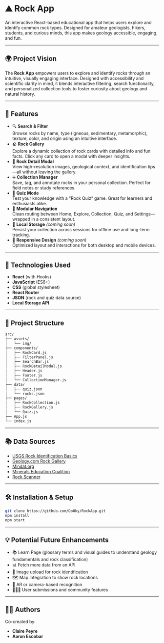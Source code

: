 # ⛰️ Rock App

An interactive React-based educational app that helps users explore and identify common rock types.
Designed for amateur geologists, hikers, students, and curious minds, this app makes geology accessible, engaging, and fun.

---

## 🌍 Project Vision

The **Rock App** empowers users to explore and identify rocks through an intuitive, visually engaging interface. Designed with accessibility and scientific clarity in mind, it blends interactive filtering, search functionality, and personalized collection tools to foster curiosity about geology and natural history.

---

## 🚀 Features

- 🔍 **Search & Filter**  
  Browse rocks by name, type (igneous, sedimentary, metamorphic), texture, color, and origin using an intuitive interface.
- 🪨 **Rock Gallery**  
  Explore a dynamic collection of rock cards with detailed info and fun facts. Click any card to open a modal with deeper insights.
- 📘 **Rock Detail Modal**  
  View high-resolution images, geological context, and identification tips—all without leaving the gallery.
- ➕ **Collection Manager**  
  Save, tag, and annotate rocks in your personal collection. Perfect for field notes or study references.
- 🧠 **Quiz Mode**  
  Test your knowledge with a “Rock Quiz” game. Great for learners and enthusiasts alike.
- 🧭 **Modular Navigation**  
  Clean routing between Home, Explore, Collection, Quiz, and Settings—wrapped in a consistent layout.
- 💾 **Local Storage** *(coming soon)*  
  Persist your collection across sessions for offline use and long-term tracking.
- 🎨 **Responsive Design** *(coming soon)*  
  Optimized layout and interactions for both desktop and mobile devices.

---

## 🧪 Technologies Used

- **React** (with Hooks)
- **JavaScript** (ES6+)
- **CSS** (global stylesheet)
- **React Router** 
- **JSON** (rock and quiz data source)
- **Local Storage API**

---

## 📁 Project Structure
```bash
src/
├── assets/
│   └── img/
├── components/
│   ├── RockCard.js
│   ├── FilterPanel.js
│   ├── SearchBar.js
│   ├── RockDetailModal.js
│   ├── Header.js
│   ├── Footer.js
│   └── CollectionManager.js
├── data/
│   ├── quiz.json
│   └── rocks.json
├── pages/
│   ├── RockCollection.js
│   ├── RockGallery.js
│   └── Quiz.js
├── App.js
└── index.js
```
---

## 📚 Data Sources

- [USGS Rock Identification Basics](https://www.usgs.gov/special-topic/education/rock-identification)
- [Geology.com Rock Gallery](https://geology.com/rocks/)
- [Mindat.org](https://www.mindat.org/)
- [Minerals Education Coalition](https://mineralseducationcoalition.org/minerals-database/)
- [Rock Scanner](https://www.rockscanner.com/rocks)

---

## 🛠️ Installation & Setup
```bash
git clone https://github.com/Do0ky/RockApp.git
npm install
npm start
```
---

## 💡 Potential Future Enhancements
- 📚 Learn Page (glossary terms and visual guides to understand geology fundamentals and rock classification)
- 📊 Fetch more data from an API
- 📸 Image upload for rock identification
- 🗺️ Map integration to show rock locations
- 🧭 AR or camera-based recognition
- 🧑‍🤝‍🧑 User submissions and community features

---

## 👨‍💻 Authors
Co-created by:
- **Claire Peyre**  
- **Aaron Escobar**  